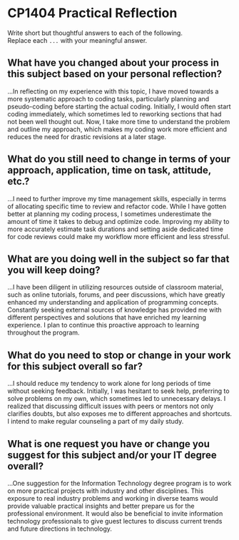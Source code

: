 # CP1404 Practical Reflection

Write short but thoughtful answers to each of the following.  
Replace each `...` with your meaningful answer.

## What have you changed about your process in this subject based on your personal reflection?

...In reflecting on my experience with this topic, I have moved towards a more systematic approach to coding tasks, particularly planning and pseudo-coding before starting the actual coding. Initially, I would often start coding immediately, which sometimes led to reworking sections that had not been well thought out. Now, I take more time to understand the problem and outline my approach, which makes my coding work more efficient and reduces the need for drastic revisions at a later stage.

## What do you still need to change in terms of your approach, application, time on task, attitude, etc.?

...I need to further improve my time management skills, especially in terms of allocating specific time to review and refactor code. While I have gotten better at planning my coding process, I sometimes underestimate the amount of time it takes to debug and optimize code. Improving my ability to more accurately estimate task durations and setting aside dedicated time for code reviews could make my workflow more efficient and less stressful.

## What are you doing well in the subject so far that you will keep doing?

...I have been diligent in utilizing resources outside of classroom material, such as online tutorials, forums, and peer discussions, which have greatly enhanced my understanding and application of programming concepts. Constantly seeking external sources of knowledge has provided me with different perspectives and solutions that have enriched my learning experience. I plan to continue this proactive approach to learning throughout the program.

## What do you need to stop or change in your work for this subject overall so far?

...I should reduce my tendency to work alone for long periods of time without seeking feedback. Initially, I was hesitant to seek help, preferring to solve problems on my own, which sometimes led to unnecessary delays. I realized that discussing difficult issues with peers or mentors not only clarifies doubts, but also exposes me to different approaches and shortcuts. I intend to make regular counseling a part of my daily study.

## What is one request you have or change you suggest for this subject and/or your IT degree overall?

...One suggestion for the Information Technology degree program is to work on more practical projects with industry and other disciplines. This exposure to real industry problems and working in diverse teams would provide valuable practical insights and better prepare us for the professional environment. It would also be beneficial to invite information technology professionals to give guest lectures to discuss current trends and future directions in technology.
